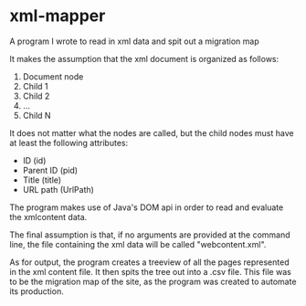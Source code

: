 # xml-mapper
A program I wrote to read in xml data and spit out a migration map

It makes the assumption that the xml document is organized as follows:

1. Document node
  2. Child 1
  3. Child 2
  4. ...
  5. Child N

It does not matter what the nodes are called, but the child nodes must have at least the following attributes:

* ID (id)
* Parent ID (pid)
* Title (title)
* URL path (UrlPath)

The program makes use of Java's DOM api in order to read and evaluate the xmlcontent data.

The final assumption is that, if no arguments are provided at the command line, the file containing the xml data will be called "webcontent.xml".

As for output, the program creates a treeview of all the pages represented in the xml content file. It then spits the tree out into a .csv file. This file was to be the migration map of the site, as the program was created to automate its production.
